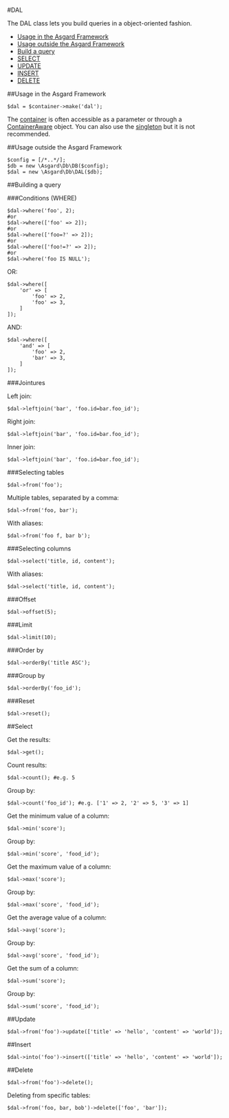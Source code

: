 #DAL

The DAL class lets you build queries in a object-oriented fashion.

- [Usage in the Asgard Framework](#usage-asgard)
- [Usage outside the Asgard Framework](#usage-outside)
- [Build a query](#query)
- [SELECT](#select)
- [UPDATE](#update)
- [INSERT](#insert)
- [DELETE](#delete)

<a name="usage-asgard"></a>
##Usage in the Asgard Framework

	$dal = $container->make('dal');
	
The [container](docs/container) is often accessible as a parameter or through a [ContainerAware](docs/container#containeraware) object. You can also use the [singleton](docs/container#usage-outside) but it is not recommended.

<a name="usage-outside"></a>
##Usage outside the Asgard Framework

	$config = [/*..*/];
	$db = new \Asgard\Db\DB($config);
	$dal = new \Asgard\Db\DAL($db);

<a name="query"></a>
##Building a query

###Conditions (WHERE)

	$dal->where('foo', 2);
	#or
	$dal->where(['foo' => 2]);
	#or
	$dal->where(['foo=?' => 2]);
	#or
	$dal->where(['foo!=?' => 2]);
	#or
	$dal->where('foo IS NULL');

OR:

	$dal->where([
		'or' => [
			'foo' => 2,
			'foo' => 3,
		]
	]);

AND:

	$dal->where([
		'and' => [
			'foo' => 2,
			'bar' => 3,
		]
	]);

###Jointures

Left join:

	$dal->leftjoin('bar', 'foo.id=bar.foo_id');

Right join:

	$dal->leftjoin('bar', 'foo.id=bar.foo_id');

Inner join: 

	$dal->leftjoin('bar', 'foo.id=bar.foo_id');

###Selecting tables

	$dal->from('foo');

Multiple tables, separated by a comma:

	$dal->from('foo, bar');

With aliases:

	$dal->from('foo f, bar b');

###Selecting columns

	$dal->select('title, id, content');

With aliases:

	$dal->select('title, id, content');

###Offset

	$dal->offset(5);

###Limit

	$dal->limit(10);

###Order by

	$dal->orderBy('title ASC');

###Group by

	$dal->orderBy('foo_id');

###Reset

	$dal->reset();

<a name="select"></a>
##Select

Get the results:

	$dal->get();

Count results:

	$dal->count(); #e.g. 5

Group by:

	$dal->count('foo_id'); #e.g. ['1' => 2, '2' => 5, '3' => 1]

Get the minimum value of a column:

	$dal->min('score');

Group by:

	$dal->min('score', 'food_id');

Get the maximum value of a column:

	$dal->max('score');

Group by:

	$dal->max('score', 'food_id');

Get the average value of a column:

	$dal->avg('score');

Group by:

	$dal->avg('score', 'food_id');

Get the sum of a column:

	$dal->sum('score');

Group by:

	$dal->sum('score', 'food_id');

<a name="update"></a>
##Update

	$dal->from('foo')->update(['title' => 'hello', 'content' => 'world']);

<a name="insert"></a>
##Insert

	$dal->into('foo')->insert(['title' => 'hello', 'content' => 'world']);

<a name="delete"></a>
##Delete

	$dal->from('foo')->delete();

Deleting from specific tables:

	$dal->from('foo, bar, bob')->delete(['foo', 'bar']);